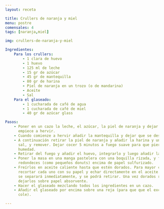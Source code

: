 ```yaml
---
layout: receta

title: Crullers de naranja y miel
menu: postre
comensales: 4
tags: [naranja,miel]

img: crullers-de-naranja-y-miel

Ingredientes:
    Para los crullers:
        - 1 clara de huevo
        - 1 huevo
        - 125 ml de leche
        - 15 gr de azúcar
        - 45 gr de mantequilla
        - 80 gr de harina
        - Piel de naranja en un trozo (o de mandarina)
        - Aceite
        - Sal
    Para el glaseado:
        - 1 cucharada de café de agua
        - 1 cucharada de café de miel
        - 40 gr de azúcar glass

Pasos:
    - Poner en un cazo la leche, el azúcar, la piel de naranja y dejar que
      empiece a hervir.
    - Cuando comienze a hervir añadir la mantequilla y dejar que se deshaga.
    - A continuación retirar la piel de naranja y añadir la harina y un poco de
      sal, y remover. Dejar cocer 5 minutos a fuego suave para que pierda la
      humedad.
    - Retirar del fuego y añadir el huevo, integrarlo y luego añadir la clara.
    - Poner la masa en una manga pastelera con una boquilla rizada, y formar
      redondeces (como pequeños donuts) encima de papel sulfurizado.
    - Freírlos en aceite caliente hasta que estén dorados. Para mayor comodidad,
      recortar cada uno con su papel y echar directamente en el aceite. El papel
      se separará inmediatamente, y se podrá retirar. Una vez dorados retirar y
      dejarlos sobre papel absorvente.
    - Hacer el glaseado mezclando todos los ingredientes en un cazo.
    - Añadir el glaseado por encima sobre una reja (para que que el exceso se
      cole).

---
```

